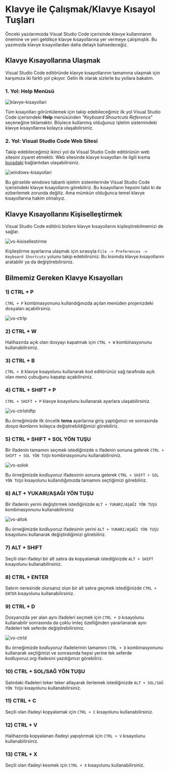 # Klavye ile Çalışmak/Klavye Kısayol Tuşları

Önceki yazılarımızda Visual Studio Code içerisinde klavye kullanmanın önemine ve yeri geldikçe klavye kısayollarına yer vermeye çalışmıştık. Bu yazımızda klavye kısayollardan daha detaylı bahsedeceğiz.

## Klavye Kısayollarına Ulaşmak
Visual Studio Code editöründe klavye kısayollarının tamamına ulaşmak için karşımıza iki farklı yol çıkıyor. Gelin ilk olarak sizlerle bu yollara bakalım.

### 1. Yol: Help Menüsü
![klavye-kisayollari](https://raw.githubusercontent.com/Kodluyoruz/taskforce/main/editor-kullanimi/visual-studio-code/vs-klavye-kisayollari/figures/klavye-kisayollari.png)

Tüm kısayolları görüntülemek için takip edebileceğimiz ilk yol Visual Studio Code içerisindeki **Help** menüsünden *"Keyboard Shourtcuts Reference*" seçeneğine tıklamaktır. Böylece kullanmış olduğunuz işletim sistemindeki klavye kısayollarına kolayca ulaşabilirsiniz.

### 2. Yol: Visual Studio Code Web Sitesi
Takip edebileceğimiz ikinci yol da Visual Studio Code editörünün web sitesini ziyaret etmektir. Web sitesinde klavye kısayolları ile ilgili kısma [buradaki](https://code.visualstudio.com/docs/getstarted/keybindings) bağlantıdan ulaşabilirsiniz.

![windows-kisayollari](https://raw.githubusercontent.com/Kodluyoruz/taskforce/main/editor-kullanimi/visual-studio-code/vs-klavye-kisayollari/figures/windows-kisayollari-1611667454420.png)

Bu görselde windows tabanlı işletim sistemlerinde Visual Studio Code içerisindeki klavye kısayollarını görebiliriz. Bu kısayolların hepsini tabii ki de ezberlemek zorunda değiliz. Ama mümkün olduğunca temel klavye kısayollarına hakim olmalıyız.

## Klavye Kısayollarını Kişiselleştirmek
Visual Studio Code editörü bizlere klavye kısayollarını kişileştirebilmemizi de sağlar.

![vs-kisisellestirme](https://raw.githubusercontent.com/Kodluyoruz/taskforce/main/editor-kullanimi/visual-studio-code/vs-klavye-kisayollari/figures/vs-kisisellestirme.gif)

Kişileştirme ayarlarına ulaşmak için sırasıyla `File -> Preferences -> Keyboard Shortcuts` yolunu takip edebilirsiniz. Bu kısımda klavye kısayollarını aratabilir ya da değiştirebilirsiniz.

## Bilmemiz Gereken Klavye Kısayolları

### 1) CTRL + P
`CTRL + P` kombinasyonunu kullandığınızda açılan menüden projenizdeki dosyaları açabilirsiniz.

![vs-ctrlp](https://raw.githubusercontent.com/Kodluyoruz/taskforce/main/editor-kullanimi/visual-studio-code/vs-klavye-kisayollari/figures/vs-ctrlp.gif)

### 2) CTRL + W
Halihazırda açık olan dosyayı kapatmak için `CTRL + W` kombinasyonunu kullanabilirsiniz.

### 3) CTRL + B
`CTRL + B` klavye kısayolunu kullanarak kod editörünüz sağ tarafında açık olan menü çubuğunu kapatıp açabilirsiniz.

### 4) CTRL + SHIFT + P
`CTRL + SHIFT + P` klavye kısayolunu kullanarak ayarlara ulaşabilirsiniz.

![vs-ctrlshiftp](https://raw.githubusercontent.com/Kodluyoruz/taskforce/main/editor-kullanimi/visual-studio-code/vs-klavye-kisayollari/figures/vs-ctrlshiftp.gif)

Bu örneğimizde ilk öncelik **tema** ayarlarına giriş yaptığımızı ve sonrasında *dosya ikonlarını* kolayca değiştirebildiğimizi görebiliriz. 

### 5) CTRL + SHIFT + SOL YÖN TUŞU
Bir ifadenin tamamını seçmek istediğinizde o ifadenin sonuna gelerek `CTRL + SHIFT + SOL YÖN TUŞU` kombinasyonunu kullanabilirsiniz.

![vs-solok](https://raw.githubusercontent.com/Kodluyoruz/taskforce/main/editor-kullanimi/visual-studio-code/vs-klavye-kisayollari/figures/vs-solok.gif)

Bu örneğimizde *kodluyoruz* ifadesinin sonuna gelerek `CTRL + SHIFT + SOL YÖN TUŞU` kısayolunu kullandığımızda tamamını seçtiğimizi görebiliriz.

### 6) ALT + YUKARI/AŞAĞI YÖN TUŞU
Bir ifadenin yerini değiştirmek istediğinizde `ALT + YUKARI/AŞAĞI YÖN TUŞU` kombinasyonunu kullanabilirsiniz

![vs-altok](https://raw.githubusercontent.com/Kodluyoruz/taskforce/main/editor-kullanimi/visual-studio-code/vs-klavye-kisayollari/figures/vs-altok.gif)

Bu örneğimizde *kodluyoruz* ifadesinin yerini `ALT + YUKARI/AŞAĞI YÖN TUŞU` kısayolunu kullanarak değiştirdiğimizi görebiliriz.

### 7) ALT + SHIFT
Seçili olan ifadeyi bir alt satıra da kopyalamak istediğinizde `ALT + SHIFT` kısayolunu kullanabilirsiniz.

### 8) CTRL + ENTER
Satırın neresinde olursanız olun bir alt satıra geçmek istediğinizde `CTRL + ENTER` kısayolunu kullanabilirsiniz.

### 9) CTRL + D
Dosyanızda yer alan aynı ifadeleri seçmek için `CTRL + D` kısayolunu kullanabilir sonrasında da çoklu imleç özelliğinden yararlanarak aynı ifadeleri tek seferde değiştirebilirsiniz.

![vs-ctrld](https://raw.githubusercontent.com/Kodluyoruz/taskforce/main/editor-kullanimi/visual-studio-code/vs-klavye-kisayollari/figures/vs-ctrld.gif)

Bu örneğimizde *kodluyoruz* ifadelerinin tamamını `CTRL + D` kombinasyonunu kullanarak seçtiğimizi ve sonrasında hepsi yerine tek seferde *kodluyoruz.org* ifadesini yazdığımızı görebiliriz.

### 10) CTRL + SOL/SAĞ YÖN TUŞU
Satırdaki ifadeleri teker teker atlayarak ilerlemek istediğinizde `ALT + SOL/SAĞ YÖN TUŞU` kısayolunu kullanabilirsiniz.

### 11) CTRL + C
Seçili olan ifadeyi kopyalamak için `CTRL + C` kısayolunu kullanabilirsiniz.

### 12) CTRL + V
Halihazırda kopyalanan ifadeyi yapıştırmak için `CTRL + V` kısayolunu kullanabilirsiniz.

### 13) CTRL + X
Seçili olan ifadeyi kesmek için `CTRL + X` kısayolunu kullanabilirsiniz.
